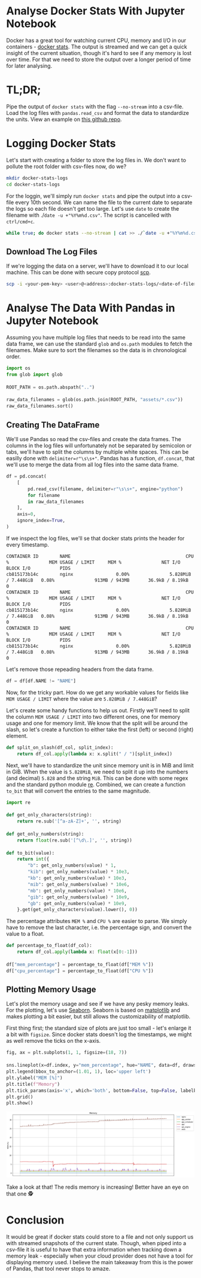 # Analyse Docker Stats With Jupyter Notebook
Docker has a great tool for watching current CPU, memory and I/O in our containers - [docker stats](https://docs.docker.com/engine/reference/commandline/stats/). The output is streamed and we can get a quick insight of the current situation, though it's hard to see if any memory is lost over time. For that we need to store the output over a longer period of time for later analysing.

# TL;DR;
Pipe the output of `docker stats` with the flag `--no-stream` into a csv-file. Load the log files with `pandas.read_csv` and format the data to standardize the units. View an example on [this github repo](https://github.com/Naartti/docker-stats-analyse-with-jupyter-notebook).

# Logging Docker Stats
Let's start with creating a folder to store the log files in. We don't want to pollute the root folder with csv-files now, do we?

```bash
mkdir docker-stats-logs
cd docker-stats-logs
```

For the loggin, we'll simply run `docker stats` and pipe the output into a csv-file every 10th second. We can name the file to the current date to separate the logs so each file doesn't get too large. Let's use `date` to create the filename with ./`date -u +"%Y%m%d.csv"`. The script is cancelled with `ctrl/cmd+c`.

```bash
while true; do docker stats --no-stream | cat >> ./`date -u +"%Y%m%d.csv"`; sleep 10; done
```

## Download The Log Files
If we're logging the data on a server, we'll have to download it to our local machine. This can be done with secure copy protocol [scp](https://linux.die.net/man/1/scp).

```bash
scp -i <your-pem-key> <user>@<address>:docker-stats-logs/<date-of-file>.csv .
```

# Analyse The Data With Pandas in Jupyter Notebook
Assuming you have multiple log files that needs to be read into the same data frame, we can use the standard `glob` and `os.path` modules to fetch the filenames. Make sure to sort the filenames so the data is in chronological order.

```python
import os
from glob import glob

ROOT_PATH = os.path.abspath("..")

raw_data_filenames = glob(os.path.join(ROOT_PATH, "assets/*.csv"))
raw_data_filenames.sort()
```

## Creating The DataFrame
We'll use Pandas so read the csv-files and create the data frames. The columns in the log files will unfortunately not be separated by semicolon or tabs, we'll have to split the columns by multiple white spaces. This can be easilly done with `delimiter=r"\s\s+"`. Pandas has a function, `df.concat`, that we'll use to merge the data from all log files into the same data frame.

```python
df = pd.concat(
    [
        pd.read_csv(filename, delimiter=r"\s\s+", engine="python")
        for filename
        in raw_data_filenames
    ],
    axis=0,
    ignore_index=True,
)
```

If we inspect the log files, we'll se that docker stats prints the header for every timestamp.
```csv
CONTAINER ID        NAME                                           CPU %               MEM USAGE / LIMIT     MEM %               NET I/O             BLOCK I/O           PIDS
cb815173b14c        nginx                0.00%               5.828MiB / 7.448GiB   0.08%               913MB / 943MB       36.9kB / 8.19kB     0
CONTAINER ID        NAME                                           CPU %               MEM USAGE / LIMIT     MEM %               NET I/O             BLOCK I/O           PIDS
cb815173b14c        nginx                0.00%               5.828MiB / 7.448GiB   0.08%               913MB / 943MB       36.9kB / 8.19kB     0
CONTAINER ID        NAME                                           CPU %               MEM USAGE / LIMIT     MEM %               NET I/O             BLOCK I/O           PIDS
cb815173b14c        nginx                0.00%               5.828MiB / 7.448GiB   0.08%               913MB / 943MB       36.9kB / 8.19kB     0
```

Let's remove those repeading headers from the data frame.
```python
df = df[df.NAME != "NAME"]
```

Now, for the tricky part. How do we get any workable values for fields like `MEM USAGE / LIMIT` where the value are `5.828MiB / 7.448GiB`?

Let's create some handy functions to help us out. Firstly we'll need to split the column `MEM USAGE / LIMIT` into two different ones, one for memory usage and one for memory limit. We know that the split will be around the slash, so let's create a function to either take the first (left) or second (right) element.

```python
def split_on_slash(df_col, split_index):
    return df_col.apply(lambda x: x.split(" / ")[split_index])
```

Next, we'll have to standardize the unit since memory unit is in MiB and limit in GiB. When the value is `5.828MiB`, we need to split it up into the numbers (and decimal) `5.828` and the string `MiB`. This can be done with some regex and the standard python module [re](https://docs.python.org/3/library/re.html). Combined, we can create a function `to_bit` that will convert the entries to the same magnitude.
```python
import re

def get_only_characters(string):
    return re.sub('[^a-zA-Z]+', '', string)

def get_only_numbers(string):
    return float(re.sub('[^\d\.]', '', string))

def to_bit(value):
    return int({
        "b": get_only_numbers(value) * 1,
        "kib": get_only_numbers(value) * 10e3,
        "kb": get_only_numbers(value) * 10e3,
        "mib": get_only_numbers(value) * 10e6,
        "mb": get_only_numbers(value) * 10e6,
        "gib": get_only_numbers(value) * 10e9,
        "gb": get_only_numbers(value) * 10e9,
    }.get(get_only_characters(value).lower(), 0))
```

The percentage attributes `MEM %` and `CPU %` are easier to parse. We simply have to remove the last character, i.e. the percentage sign, and convert the value to a float.

```python
def percentage_to_float(df_col):
    return df_col.apply(lambda x: float(x[0:-1]))

df["mem_percentage"] = percentage_to_float(df["MEM %"])
df["cpu_percentage"] = percentage_to_float(df["CPU %"])
```

## Plotting Memory Usage
Let's plot the memory usage and see if we have any pesky memory leaks. For the plotting, let's use [Seaborn](https://seaborn.pydata.org/). Seaborn is based on [matplotlib](https://matplotlib.org/) and makes plotting a bit easier, but still allows the customizability of matplotlib.

First thing first; the standard size of plots are just too small - let's enlarge it a bit with `figsize`. Since docker stats doesn't log the timestamps, we might as well remove the ticks on the x-axis.

```python
fig, ax = plt.subplots(1, 1, figsize=(18, 7))

sns.lineplot(x=df.index, y="mem_percentage", hue="NAME", data=df, drawstyle="steps")
plt.legend(bbox_to_anchor=(1.01, 1), loc='upper left')
plt.ylabel("MEM [%]")
plt.title(f"Memory")
plt.tick_params(axis='x', which='both', bottom=False, top=False, labelbottom=False)
plt.grid()
plt.show()
```

![Memory](../images/memory.png)

Take a look at that! The redis memory is increasing! Better have an eye on that one 🕵️

# Conclusion
It would be great if docker stats could store to a file and not only support us with streamed snapshots of the current state. Though, when piped into a csv-file it is useful to have that extra information when tracking down a memory leak - especially when your cloud provider does not have a tool for displaying memory used. I believe the main takeaway from this is the power of Pandas, that tool never stops to amaze.